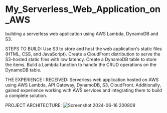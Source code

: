 # My_Serverless_Web_Application_on_AWS
building a serverless web application using AWS Lambda, DynamoDB and S3.

STEPS TO BUILD:
Use S3 to store and host the web application's static files (HTML, CSS, and JavaScript). 
Create a CloudFront distribution to serve the S3-hosted static files with low latency.
Create a DynamoDB table to store the items. 
Build a Lambda function to handle the CRUD operations on the DynamoDB table. 

THE EXPERIENCE I RECEIVED:
Serverless web application hosted on AWS using AWS Lambda, API Gateway, DynamoDB, S3, CloudFront. Additionally, gained experience working with AWS services and integrating them to build a complete solution.

PROJECT ARCHITECTURE:
![Screenshot 2024-06-16 200808](https://github.com/padmashri23/My_Serverless_Web_Application_on_AWS/assets/130970670/9a9763a7-9a03-48b5-88db-5305672931ae)

